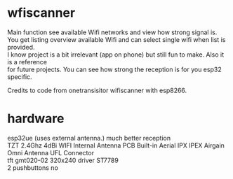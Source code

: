 # wfiscanner
Main function see available Wifi networks and view how strong signal is. <br/>
You get listing overview available Wifi and can select single wifi when list is provided.<br/>
I know project is a bit irrelevant (app on phone) but still fun to make. Also it is a reference<br/>
for future projects. You can see how strong the reception is for you esp32 specific.<br/>

Credits to code from onetransisitor wifiscanner with esp8266. <br/>


# hardware
esp32ue (uses external antenna.) much better reception<br/>
TZT 2.4Ghz 4dBi WIFI Internal Antenna PCB Built-in Aerial IPX IPEX Airgain Omni Antenna UFL Connector<br/>
tft gmt020-02 320x240  driver ST7789 <br/>
2 pushbuttons no <br/>